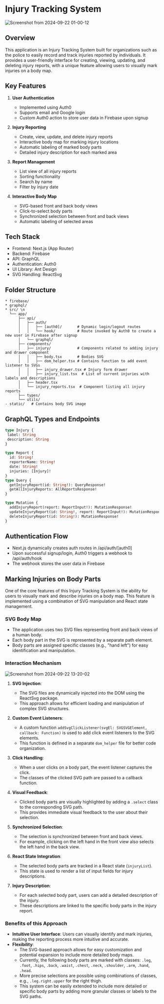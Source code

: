 # Injury Tracking System
![Screenshot from 2024-09-22 01-00-12](https://github.com/user-attachments/assets/4575f35b-42c4-49ec-b8b6-d0762335955a)

## Overview

This application is an Injury Tracking System built for organizations such as the police to easily record and track injuries reported by individuals. It provides a user-friendly interface for creating, viewing, updating, and deleting injury reports, with a unique feature allowing users to visually mark injuries on a body map.

## Key Features

1. **User Authentication**
   - Implemented using Auth0
   - Supports email and Google login
   - Custom Auth0 action to store user data in Firebase upon signup

2. **Injury Reporting**
   - Create, view, update, and delete injury reports
   - Interactive body map for marking injury locations
   - Automatic labeling of marked body parts
   - Detailed injury description for each marked area

3. **Report Management**
   - List view of all injury reports
   - Sorting functionality
   - Search by name
   - Filter by injury date

4. **Interactive Body Map**
   - SVG-based front and back body views
   - Click-to-select body parts
   - Synchronized selection between front and back views
   - Automatic labeling of selected areas

## Tech Stack

- Frontend: Next.js (App Router)
- Backend: Firebase
- API: GraphQL
- Authentication: Auth0
- UI Library: Ant Design
- SVG Handling: ReactSvg

## Folder Structure
```
* firebase/
* graphql/
* src/ \n
  └── app/
      ├── api/
      │   ├── auth/
      │   │   ├── [auth0]/       # Dynamic login/logout routes
      │   │   └── hook/          # Route invoked by Auth0 to create a new user in Firebase after signup
      │   └── graphql/
      ├── components/
      │   ├── injury/            # Components related to adding injury and drawer component
      │   │   ├── body.tsx       # Bodies SVG
      │   │   ├── dom_helper.tsx # Contains function to add event listener to SVGs
      │   │   ├── injury_drawer.tsx # Injury form drawer
      │   │   ├── injury_list.tsx  # List of current injuries with labels and descriptions
      │   ├── header.tsx
      │   └── injury_reports.tsx  # Component listing all injury reports
      ├── types/
      └── utils/
- static/   # Contains body SVG image
```
## GraphQL Types and Endpoints

```graphql
type Injury {
 label: String
 description: String
}
  
type Report {
  id: String!
  reporterName: String!
  date: String!
  injuries: [Injury]!
}
type Query {
  getInjuryReport(id: String!): QueryResponse!
  getAllInjuryReports: AllReportsResponse!
}

type Mutation {
  addInjuryReport(report: ReportInput!): MutationResponse!
  updateInjuryReport(id: String!, report: ReportInput!): MutationResponse!
  deleteInjuryReport(id: String!): MutationResponse!
}
```

## Authentication Flow

- Next.js dynamically creates auth routes in /api/auth/[auth0]
- Upon successful signup/login, Auth0 triggers a webhook to /api/auth/hook
- The webhook stores the user data in Firebase

## Marking Injuries on Body Parts

One of the core features of this Injury Tracking System is the ability for users to visually mark and describe injuries on a body map. This feature is implemented using a combination of SVG manipulation and React state management.

### SVG Body Map

- The application uses two SVG files representing front and back views of a human body.
- Each body part in the SVG is represented by a separate path element.
- Body parts are assigned specific classes (e.g., "hand left") for easy identification and manipulation.

### Interaction Mechanism

![Screenshot from 2024-09-22 13-20-02](https://github.com/user-attachments/assets/b9efbe49-642b-43f7-99ad-e1ec5602628e)

1. **SVG Injection**: 
   - The SVG files are dynamically injected into the DOM using the ReactSvg package.
   - This approach allows for efficient loading and manipulation of complex SVG structures.

2. **Custom Event Listeners**:
   - A custom function `addSvgClickListener(svgEl: SVGSVGElement, callback: Function)` is used to add click event listeners to the SVG elements.
   - This function is defined in a separate `dom_helper` file for better code organization.

3. **Click Handling**:
   - When a user clicks on a body part, the event listener captures the click.
   - The classes of the clicked SVG path are passed to a callback function.

4. **Visual Feedback**:
   - Clicked body parts are visually highlighted by adding a `.select` class to the corresponding SVG path.
   - This provides immediate visual feedback to the user about their selection.

5. **Synchronized Selection**:
   - The selection is synchronized between front and back views.
   - For example, clicking on the left hand in the front view also selects the left hand in the back view.

6. **React State Integration**:
   - The selected body parts are tracked in a React state (`injuryList`).
   - This state is used to render a list of input fields for injury descriptions.

7. **Injury Description**:
   - For each selected body part, users can add a detailed description of the injury.
   - These descriptions are linked to the specific body parts in the injury report.

### Benefits of this Approach

- **Intuitive User Interface**: Users can visually identify and mark injuries, making the reporting process more intuitive and accurate.
- **Flexibility**: 
  - The SVG-based approach allows for easy customization and potential expansion to include more detailed body maps.
  - Currently, the following body parts are marked with classes: `.leg`, `.foot`, `.hips`, `.back`, `.waist`, `.chest`, `.neck`, `.shoulder`, `.arm`, `.hand`, `.head`.
  - More precise selections are possible using combinations of classes, e.g., `.leg.right.upper` for the right thigh.
  - This system can be easily extended to include more detailed or specific body parts by adding more granular classes or labels to the SVG paths.
